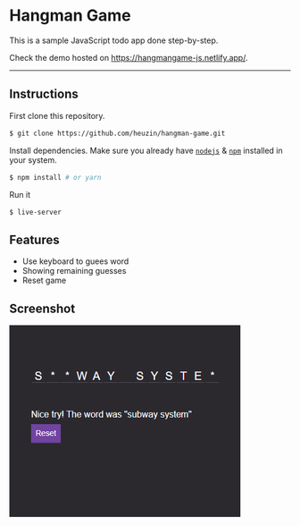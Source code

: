 # Hangman Game

This is a sample JavaScript todo app done step-by-step.

Check the demo hosted on https://hangmangame-js.netlify.app/.

---

## Instructions

First clone this repository.
```bash
$ git clone https://github.com/heuzin/hangman-game.git
```

Install dependencies. Make sure you already have [`nodejs`](https://nodejs.org/en/) & [`npm`](https://www.npmjs.com/) installed in your system.
```bash
$ npm install # or yarn
```

Run it
```bash
$ live-server
```


## Features

- Use keyboard to guees word
- Showing remaining guesses
- Reset game


## Screenshot

![GitHub Logo](/images/hangman-app.png)